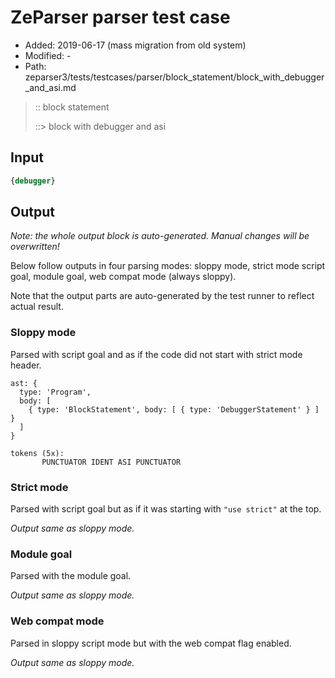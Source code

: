 # ZeParser parser test case

- Added: 2019-06-17 (mass migration from old system)
- Modified: -
- Path: zeparser3/tests/testcases/parser/block_statement/block_with_debugger_and_asi.md

> :: block statement
>
> ::> block with debugger and asi

## Input

`````js
{debugger}
`````

## Output

_Note: the whole output block is auto-generated. Manual changes will be overwritten!_

Below follow outputs in four parsing modes: sloppy mode, strict mode script goal, module goal, web compat mode (always sloppy).

Note that the output parts are auto-generated by the test runner to reflect actual result.

### Sloppy mode

Parsed with script goal and as if the code did not start with strict mode header.

`````
ast: {
  type: 'Program',
  body: [
    { type: 'BlockStatement', body: [ { type: 'DebuggerStatement' } ] }
  ]
}

tokens (5x):
       PUNCTUATOR IDENT ASI PUNCTUATOR
`````

### Strict mode

Parsed with script goal but as if it was starting with `"use strict"` at the top.

_Output same as sloppy mode._

### Module goal

Parsed with the module goal.

_Output same as sloppy mode._

### Web compat mode

Parsed in sloppy script mode but with the web compat flag enabled.

_Output same as sloppy mode._
